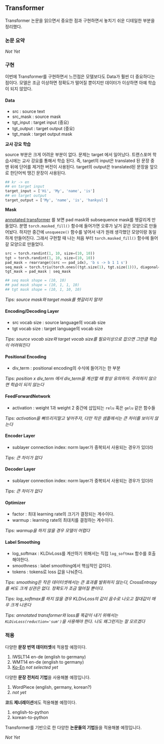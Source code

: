 ## Transformer

Transformer 논문을 읽으면서 중요한 점과 구현하면서 놓치기 쉬운 디테일한 부분을 정리했다.



### 논문 요약

*Not Yet*



### 구현

이번에 Transformer를 구현하면서 느낀점은 모델보다도 Data가 훨씬 더 중요하다는 점이다. 모델은 조금 이상하면 정확도가 떨어질 뿐이지만 데이터가 이상하면 아예 학습이 되지 않았다.

#### Data

- src : source text
- src_mask : source mask
- tgt_input : target input (중요)
- tgt_output : target output (중요)
- tgt_mask : target output mask



**교사 강요 학습**

source 부분은 크게 어려운 부분이 없다. 문제는 target 에서 일어났다. 트랜스포머 학습시에는 교사 강요를 통해서 학습 된다. 즉, target의 input은 translated 된 문장 중 맨 뒤에 단어를 제거한 버전이 사용된다. target의 output은 translated된 문장을 앞으로 한단어씩 땡긴 문장이 사용된다.

```python
## kr -> en
## en target input
target_input = ['Hi', 'My', 'name', 'is'] 
## en target output
target_output = ['My', 'name', 'is', 'hankyul']
```



**Mask**

[annotated transformer](https://nlp.seas.harvard.edu/2018/04/03/attention.html) 를 보면 pad mask와 subsequence mask를 헷갈리게 만들었다. 분명 `torch.masked_fill()` 함수에 들어가면 오류가 날거 같은 모양으로 만들어놨다. 하지만 중간에 `unsqueeze()` 함수를 넣어서 내가 원래 생각했던 모양이랑 동일하게 만들어진다. 그래서 구현할 때 나는 처음 부터 `torch.masked_fill()` 함수에 들어갈 모양으로 만들었다.

```python
src = torch.randint(1, 10, size=(10, 10))
tgt = torch.randint(1, 10, size=(10, 10))
pad_mask = rearrange((src == pad_idx), 'b s -> b 1 1 s')
seq_mask = torch.triu(torch.ones((tgt.size(1), tgt.size(1))), diagonal=1) == 1
tgt_mask = pad_mask | seq_mask

## seq mask shape = (10, 10)
## pad mask shape = (10, 1, 1, 10)
## tgt mask shape = (10, 1, 10, 10)
```



*Tips: source mask와 target mask를 헷갈리지 말자!*



#### Encoding/Decoding Layer

- src vocab size : source language의 vocab size
- tgt vocab size : target language의 vocab size



*Tips: source vocab size와 target vocab size를 필요이상으로 잡으면 그만큼 학습이 어려워진다*



#### Positional Encoding

- div_term : positional encoding의 수식에 들어가는 한 부분



*Tips: position x div_term 에서 div_term을 계산할 때 항상 유의하자. 주의하지 않으면 학습이 되지 않는다*



#### FeedForwardNetwork

- activation : weight 1과 weight 2 중간에 삽입되는 `relu` 혹은 `gelu` 같은 함수들



*Tips: activation을 빠뜨리지말고 넣어주자, 다만 작은 샘플에서는 큰 차이를 보이지 않는다*



#### Encoder Layer

- sublayer connection index: norm layer가 중복되서 사용되는 경우가 있더라



*Tips: 큰 차이가 없다*



#### Decoder Layer

- sublayer connection index: norm layer가 중복되서 사용되는 경우가 있더라



*Tips: 큰 차이가 없다*



#### Optimizer

- factor : 최대 learning rate의 크기가 결정되는 계수이다.
- warmup : learning rate의 최대치를 결정하는 계수이다. 



*Tips: warmup을 하지 않을 경우 모델이 어렵다*



#### Label Smoothing

- log_softmax : KLDivLoss를 계산하기 위해서는 직접 `log_softmax` 함수를 호출해야한다.
- smoothness : label smoothing에서 핵심적인 값이다.
- tokens : tokens로 loss 값을 나눠준다.



*Tips: smoothing은 작은 데이터셋에서는 큰 효과를 발휘하지 않는다, CrossEntropy를 써도 크게 상관은 없다. 정확도가 조금 떨어질 뿐이다.*

*Tips: log_softmax를 하지 않을 경우 KLDivLoss의 값이 음수로 나오고 절대값이 매우 크게 나온다*

*Tips: annotated transformer와 loss를 똑같이 내기 위해서는 `KLDivLoss(reduction='sum')`을 사용해야 한다. 나도 왜그런지는 잘 모르겠다*



### 적용

다양한 **문장 번역 데이터셋**에 적용할 예정이다.

1. IWSLT14 en-de (english to germany)
2. WMT14 en-de (english to germany)
3. [Ko-En](https://github.com/songys/AwesomeKorean_Data) *not selected yet*



다양한 **문장 전처리 기법**을 사용해볼 예정입니다.

1. WordPiece (english, germany, korean?)
2. *not yet*



**코드 제너레이션**에도 적용해볼 예정이다.

1. english-to-python
2. korean-to-python



Transformer를 기반으로 한 다양한 **논문들의 기법**들을 적용해볼 예정입니다.

*Not Yet*



